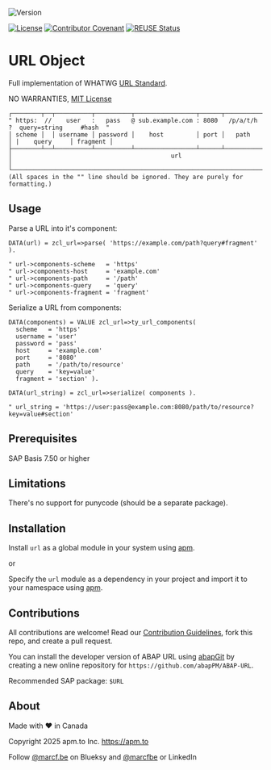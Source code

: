 ![Version](https://img.shields.io/endpoint?url=https://shield.abappm.com/github/abapPM/ABAP-URL/src/zcl_url.clas.abap/c_version&label=Version&color=blue)

[![License](https://img.shields.io/github/license/abapPM/ABAP-URL?label=License&color=success)](https://github.com/abapPM/ABAP-URL/blob/main/LICENSE)
[![Contributor Covenant](https://img.shields.io/badge/Contributor%20Covenant-2.1-4baaaa.svg?color=success)](https://github.com/abapPM/.github/blob/main/CODE_OF_CONDUCT.md)
[![REUSE Status](https://api.reuse.software/badge/github.com/abapPM/ABAP-URL)](https://api.reuse.software/info/github.com/abapPM/ABAP-URL)

# URL Object

Full implementation of WHATWG [URL Standard](https://url.spec.whatwg.org/).

NO WARRANTIES, [MIT License](https://github.com/abapPM/ABAP-URL/blob/main/LICENSE)

```
┌────────┬──┬──────────┬──────────┬─────────────────┬──────┬──────────┬─┬──────────────┬──────────┐
" https:  //    user   :   pass   @ sub.example.com : 8080   /p/a/t/h  ?  query=string     #hash  "
│ scheme │  │ username │ password │    host         │ port │   path   │ |    query     │ fragment │
├────────┴──┴──────────┴──────────┴─────────────────┴──────┴──────────┴─┴──────────────┴──────────┤
│                                            url                                                  │
└─────────────────────────────────────────────────────────────────────────────────────────────────┘
(All spaces in the "" line should be ignored. They are purely for formatting.)
```

## Usage

Parse a URL into it's component:

```abap
DATA(url) = zcl_url=>parse( 'https://example.com/path?query#fragment' ).

" url->components-scheme   = 'https'
" url->components-host     = 'example.com'
" url->components-path     = '/path'
" url->components-query    = 'query'
" url->components-fragment = 'fragment'
```

Serialize a URL from components:

```abap
DATA(components) = VALUE zcl_url=>ty_url_components(
  scheme   = 'https'
  username = 'user'
  password = 'pass'
  host     = 'example.com'
  port     = '8080'
  path     = '/path/to/resource'
  query    = 'key=value'
  fragment = 'section' ).

DATA(url_string) = zcl_url=>serialize( components ).

" url_string = 'https://user:pass@example.com:8080/path/to/resource?key=value#section'
```

## Prerequisites

SAP Basis 7.50 or higher

## Limitations

There's no support for punycode (should be a separate package).

## Installation

Install `url` as a global module in your system using [apm](https://abappm.com).

or

Specify the `url` module as a dependency in your project and import it to your namespace using [apm](https://abappm.com).

## Contributions

All contributions are welcome! Read our [Contribution Guidelines](https://github.com/abapPM/ABAP-URL/blob/main/CONTRIBUTING.md), fork this repo, and create a pull request.

You can install the developer version of ABAP URL using [abapGit](https://github.com/abapGit/abapGit) by creating a new online repository for `https://github.com/abapPM/ABAP-URL`.

Recommended SAP package: `$URL`

## About

Made with ❤ in Canada

Copyright 2025 apm.to Inc. <https://apm.to>

Follow [@marcf.be](https://bsky.app/profile/marcf.be) on Blueksy and [@marcfbe](https://linkedin.com/in/marcfbe) or LinkedIn
